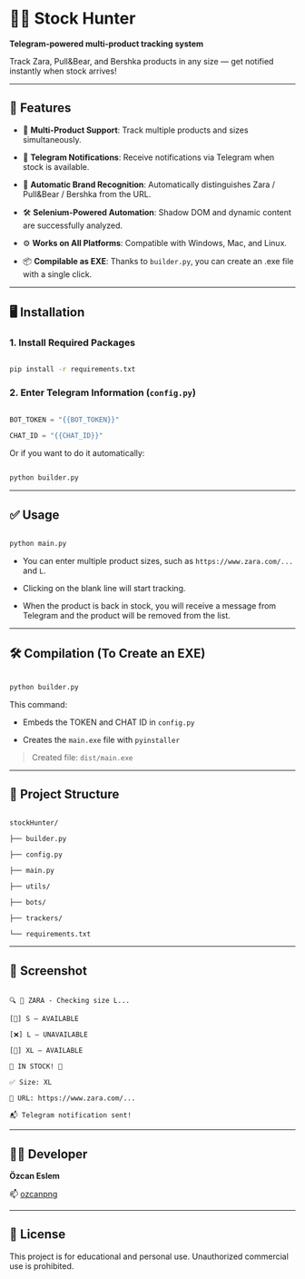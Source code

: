 # 🕵️‍♂️ Stock Hunter

**Telegram-powered multi-product tracking system**

Track Zara, Pull&Bear, and Bershka products in any size — get notified instantly when stock arrives!

---
## 🚀 Features

- 🔎 **Multi-Product Support**: Track multiple products and sizes simultaneously.

- 🤖 **Telegram Notifications**: Receive notifications via Telegram when stock is available.

- 🧠 **Automatic Brand Recognition**: Automatically distinguishes Zara / Pull&Bear / Bershka from the URL.

- 🛠️ **Selenium-Powered Automation**: Shadow DOM and dynamic content are successfully analyzed.

- ⚙️ **Works on All Platforms**: Compatible with Windows, Mac, and Linux.

- 📦 **Compilable as EXE**: Thanks to `builder.py`, you can create an .exe file with a single click.

---

## 🖥️ Installation

### 1. Install Required Packages

```bash

pip install -r requirements.txt

```

### 2. Enter Telegram Information (`config.py`)

```python

BOT_TOKEN = "{{BOT_TOKEN}}"

CHAT_ID = "{{CHAT_ID}}"

```

Or if you want to do it automatically:

```bash

python builder.py

```

---

## ✅ Usage

```bash

python main.py

```

- You can enter multiple product sizes, such as `https://www.zara.com/...` and `L`.

- Clicking on the blank line will start tracking.

- When the product is back in stock, you will receive a message from Telegram and the product will be removed from the list.

---

## 🛠️ Compilation (To Create an EXE)

```bash

python builder.py

```

This command:

- Embeds the TOKEN and CHAT ID in `config.py`

- Creates the `main.exe` file with `pyinstaller`

> Created file: `dist/main.exe`

---

## 📂 Project Structure

```

stockHunter/

├── builder.py

├── config.py

├── main.py

├── utils/

├── bots/

├── trackers/

└── requirements.txt

```

---

## 📸 Screenshot

```

🔍 🔴 ZARA - Checking size L...

[🧪] S — AVAILABLE

[❌] L — UNAVAILABLE

[🧪] XL — AVAILABLE

🎉 IN STOCK! 🎉

✅ Size: XL

🔗 URL: https://www.zara.com/...

📬 Telegram notification sent!

```

---

## 👨‍💻 Developer

**Özcan Eslem**

📫 [ozcanpng](https://github.com/ozcanpng)

---

## 📜 License

This project is for educational and personal use. Unauthorized commercial use is prohibited.